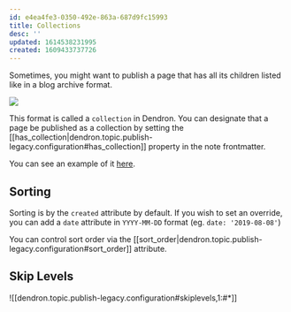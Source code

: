 ```yaml
---
id: e4ea4fe3-0350-492e-863a-687d9fc15993
title: Collections
desc: ''
updated: 1614538231995
created: 1609433737726
---
```

Sometimes, you might want to publish a page that has all its children listed like in a blog archive format. 

![](https://foundation-prod-assetspublic53c57cce-8cpvgjldwysl.s3-us-west-2.amazonaws.com/assets/images/publishv2.collection.jpg)

This format is called a `collection` in Dendron. You can designate that a page be published as a collection by setting the [[has_collection|dendron.topic.publish-legacy.configuration#has_collection]] property in the note frontmatter. 

You can see an example of it [here](https://www.kevinslin.com/notes/e9c72b4f-adb8-4f15-a6aa-9f9d81538561.html).

## Sorting

Sorting is by the `created` attribute by default. If you wish to set an override, you can add a `date` attribute in `YYYY-MM-DD` format (eg. `date: '2019-08-08'`)

You can control sort order via the [[sort_order|dendron.topic.publish-legacy.configuration#sort_order]] attribute.

## Skip Levels

![[dendron.topic.publish-legacy.configuration#skiplevels,1:#*]]


